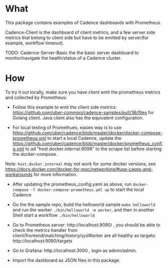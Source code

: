 # What
This package contains examples of Cadence dashboards with Prometheus.

Cadence-Client is the dashboard of client metrics, and a few server side metrics that belong to client side but have to be emitted by server(for example, workflow timeout).

TODO: Cadence-Server-Basic the the basic server dashboard to monitor/navigate the health/status of a Cadence cluster.

# How

To try it out locally, make sure you have client emit the prometheus metrics and collected by Prometheus:
* Follow this example to emit the client side metrics: https://github.com/uber-common/cadence-samples/pull/36/files for Golang client. Java client also has the equivalent configuration. 

* For local testing of Promethues, easies way is to use https://github.com/uber/cadence/blob/master/docker/docker-compose-prometheus.yml to start a local Cadence,
update the https://github.com/uber/cadence/blob/master/docker/prometheus_config.yml to ad "host.docker.internal:9098" to the scrape list before starting the docker-compose.

Note: `host.docker.internal` may not work for some docker versions, see https://docs.docker.com/docker-for-mac/networking/#use-cases-and-workarounds for more information. 

* After updating the prometheus_config.yaml as above, run `docker-compose -f docker-compose-prometheus.yml up` to start the local Cadence

* Go the the sample repo, build the helloworld sample `make helloworld` and run the worker `./bin/helloworld -m worker`, and then in another Shell start a workflow `./bin/helloworld`

* Go to Prometheus server: http://localhost:9090/ , you should be able to check the metrics handler from client/frontend/matching/history/sysWorker are all healthy as targets: http://localhost:9090/targets

* Go to Grafana: http://localhost:3000 , login as admin/admin. 
* Import the dashboard as JSON files in this package. 


